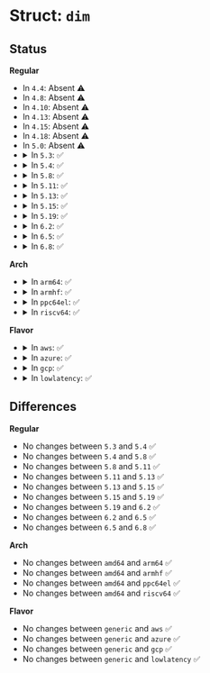# Struct: <code>dim</code>

## Status
<b>Regular</b>
<ul>
<li>
In <code>4.4</code>: Absent ⚠️
</li>
<li>
In <code>4.8</code>: Absent ⚠️
</li>
<li>
In <code>4.10</code>: Absent ⚠️
</li>
<li>
In <code>4.13</code>: Absent ⚠️
</li>
<li>
In <code>4.15</code>: Absent ⚠️
</li>
<li>
In <code>4.18</code>: Absent ⚠️
</li>
<li>
In <code>5.0</code>: Absent ⚠️
</li>
<li>
<details>
<summary>In <code>5.3</code>: ✅</summary>

```c
struct dim {
    u8 state;
    struct dim_stats prev_stats;
    struct dim_sample start_sample;
    struct dim_sample measuring_sample;
    struct work_struct work;
    void *priv;
    u8 profile_ix;
    u8 mode;
    u8 tune_state;
    u8 steps_right;
    u8 steps_left;
    u8 tired;
};
```
</details>
</li>
<li>
<details>
<summary>In <code>5.4</code>: ✅</summary>

```c
struct dim {
    u8 state;
    struct dim_stats prev_stats;
    struct dim_sample start_sample;
    struct dim_sample measuring_sample;
    struct work_struct work;
    void *priv;
    u8 profile_ix;
    u8 mode;
    u8 tune_state;
    u8 steps_right;
    u8 steps_left;
    u8 tired;
};
```
</details>
</li>
<li>
<details>
<summary>In <code>5.8</code>: ✅</summary>

```c
struct dim {
    u8 state;
    struct dim_stats prev_stats;
    struct dim_sample start_sample;
    struct dim_sample measuring_sample;
    struct work_struct work;
    void *priv;
    u8 profile_ix;
    u8 mode;
    u8 tune_state;
    u8 steps_right;
    u8 steps_left;
    u8 tired;
};
```
</details>
</li>
<li>
<details>
<summary>In <code>5.11</code>: ✅</summary>

```c
struct dim {
    u8 state;
    struct dim_stats prev_stats;
    struct dim_sample start_sample;
    struct dim_sample measuring_sample;
    struct work_struct work;
    void *priv;
    u8 profile_ix;
    u8 mode;
    u8 tune_state;
    u8 steps_right;
    u8 steps_left;
    u8 tired;
};
```
</details>
</li>
<li>
<details>
<summary>In <code>5.13</code>: ✅</summary>

```c
struct dim {
    u8 state;
    struct dim_stats prev_stats;
    struct dim_sample start_sample;
    struct dim_sample measuring_sample;
    struct work_struct work;
    void *priv;
    u8 profile_ix;
    u8 mode;
    u8 tune_state;
    u8 steps_right;
    u8 steps_left;
    u8 tired;
};
```
</details>
</li>
<li>
<details>
<summary>In <code>5.15</code>: ✅</summary>

```c
struct dim {
    u8 state;
    struct dim_stats prev_stats;
    struct dim_sample start_sample;
    struct dim_sample measuring_sample;
    struct work_struct work;
    void *priv;
    u8 profile_ix;
    u8 mode;
    u8 tune_state;
    u8 steps_right;
    u8 steps_left;
    u8 tired;
};
```
</details>
</li>
<li>
<details>
<summary>In <code>5.19</code>: ✅</summary>

```c
struct dim {
    u8 state;
    struct dim_stats prev_stats;
    struct dim_sample start_sample;
    struct dim_sample measuring_sample;
    struct work_struct work;
    void *priv;
    u8 profile_ix;
    u8 mode;
    u8 tune_state;
    u8 steps_right;
    u8 steps_left;
    u8 tired;
};
```
</details>
</li>
<li>
<details>
<summary>In <code>6.2</code>: ✅</summary>

```c
struct dim {
    u8 state;
    struct dim_stats prev_stats;
    struct dim_sample start_sample;
    struct dim_sample measuring_sample;
    struct work_struct work;
    void *priv;
    u8 profile_ix;
    u8 mode;
    u8 tune_state;
    u8 steps_right;
    u8 steps_left;
    u8 tired;
};
```
</details>
</li>
<li>
<details>
<summary>In <code>6.5</code>: ✅</summary>

```c
struct dim {
    u8 state;
    struct dim_stats prev_stats;
    struct dim_sample start_sample;
    struct dim_sample measuring_sample;
    struct work_struct work;
    void *priv;
    u8 profile_ix;
    u8 mode;
    u8 tune_state;
    u8 steps_right;
    u8 steps_left;
    u8 tired;
};
```
</details>
</li>
<li>
<details>
<summary>In <code>6.8</code>: ✅</summary>

```c
struct dim {
    u8 state;
    struct dim_stats prev_stats;
    struct dim_sample start_sample;
    struct dim_sample measuring_sample;
    struct work_struct work;
    void *priv;
    u8 profile_ix;
    u8 mode;
    u8 tune_state;
    u8 steps_right;
    u8 steps_left;
    u8 tired;
};
```
</details>
</li>
</ul>
<b>Arch</b>
<ul>
<li>
<details>
<summary>In <code>arm64</code>: ✅</summary>

```c
struct dim {
    u8 state;
    struct dim_stats prev_stats;
    struct dim_sample start_sample;
    struct dim_sample measuring_sample;
    struct work_struct work;
    void *priv;
    u8 profile_ix;
    u8 mode;
    u8 tune_state;
    u8 steps_right;
    u8 steps_left;
    u8 tired;
};
```
</details>
</li>
<li>
<details>
<summary>In <code>armhf</code>: ✅</summary>

```c
struct dim {
    u8 state;
    struct dim_stats prev_stats;
    struct dim_sample start_sample;
    struct dim_sample measuring_sample;
    struct work_struct work;
    void *priv;
    u8 profile_ix;
    u8 mode;
    u8 tune_state;
    u8 steps_right;
    u8 steps_left;
    u8 tired;
};
```
</details>
</li>
<li>
<details>
<summary>In <code>ppc64el</code>: ✅</summary>

```c
struct dim {
    u8 state;
    struct dim_stats prev_stats;
    struct dim_sample start_sample;
    struct dim_sample measuring_sample;
    struct work_struct work;
    void *priv;
    u8 profile_ix;
    u8 mode;
    u8 tune_state;
    u8 steps_right;
    u8 steps_left;
    u8 tired;
};
```
</details>
</li>
<li>
<details>
<summary>In <code>riscv64</code>: ✅</summary>

```c
struct dim {
    u8 state;
    struct dim_stats prev_stats;
    struct dim_sample start_sample;
    struct dim_sample measuring_sample;
    struct work_struct work;
    void *priv;
    u8 profile_ix;
    u8 mode;
    u8 tune_state;
    u8 steps_right;
    u8 steps_left;
    u8 tired;
};
```
</details>
</li>
</ul>
<b>Flavor</b>
<ul>
<li>
<details>
<summary>In <code>aws</code>: ✅</summary>

```c
struct dim {
    u8 state;
    struct dim_stats prev_stats;
    struct dim_sample start_sample;
    struct dim_sample measuring_sample;
    struct work_struct work;
    void *priv;
    u8 profile_ix;
    u8 mode;
    u8 tune_state;
    u8 steps_right;
    u8 steps_left;
    u8 tired;
};
```
</details>
</li>
<li>
<details>
<summary>In <code>azure</code>: ✅</summary>

```c
struct dim {
    u8 state;
    struct dim_stats prev_stats;
    struct dim_sample start_sample;
    struct dim_sample measuring_sample;
    struct work_struct work;
    void *priv;
    u8 profile_ix;
    u8 mode;
    u8 tune_state;
    u8 steps_right;
    u8 steps_left;
    u8 tired;
};
```
</details>
</li>
<li>
<details>
<summary>In <code>gcp</code>: ✅</summary>

```c
struct dim {
    u8 state;
    struct dim_stats prev_stats;
    struct dim_sample start_sample;
    struct dim_sample measuring_sample;
    struct work_struct work;
    void *priv;
    u8 profile_ix;
    u8 mode;
    u8 tune_state;
    u8 steps_right;
    u8 steps_left;
    u8 tired;
};
```
</details>
</li>
<li>
<details>
<summary>In <code>lowlatency</code>: ✅</summary>

```c
struct dim {
    u8 state;
    struct dim_stats prev_stats;
    struct dim_sample start_sample;
    struct dim_sample measuring_sample;
    struct work_struct work;
    void *priv;
    u8 profile_ix;
    u8 mode;
    u8 tune_state;
    u8 steps_right;
    u8 steps_left;
    u8 tired;
};
```
</details>
</li>
</ul>

## Differences
<b>Regular</b>
<ul>
<li>
No changes between <code>5.3</code> and <code>5.4</code> ✅
</li>
<li>
No changes between <code>5.4</code> and <code>5.8</code> ✅
</li>
<li>
No changes between <code>5.8</code> and <code>5.11</code> ✅
</li>
<li>
No changes between <code>5.11</code> and <code>5.13</code> ✅
</li>
<li>
No changes between <code>5.13</code> and <code>5.15</code> ✅
</li>
<li>
No changes between <code>5.15</code> and <code>5.19</code> ✅
</li>
<li>
No changes between <code>5.19</code> and <code>6.2</code> ✅
</li>
<li>
No changes between <code>6.2</code> and <code>6.5</code> ✅
</li>
<li>
No changes between <code>6.5</code> and <code>6.8</code> ✅
</li>
</ul>
<b>Arch</b>
<ul>
<li>
No changes between <code>amd64</code> and <code>arm64</code> ✅
</li>
<li>
No changes between <code>amd64</code> and <code>armhf</code> ✅
</li>
<li>
No changes between <code>amd64</code> and <code>ppc64el</code> ✅
</li>
<li>
No changes between <code>amd64</code> and <code>riscv64</code> ✅
</li>
</ul>
<b>Flavor</b>
<ul>
<li>
No changes between <code>generic</code> and <code>aws</code> ✅
</li>
<li>
No changes between <code>generic</code> and <code>azure</code> ✅
</li>
<li>
No changes between <code>generic</code> and <code>gcp</code> ✅
</li>
<li>
No changes between <code>generic</code> and <code>lowlatency</code> ✅
</li>
</ul>
